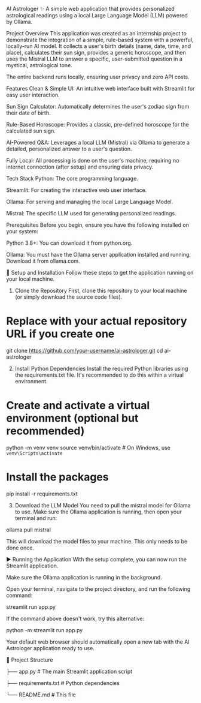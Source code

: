 AI Astrologer ✨
A simple web application that provides personalized astrological readings using a local Large Language Model (LLM) powered by Ollama.

Project Overview
This application was created as an internship project to demonstrate the integration of a simple, rule-based system with a powerful, locally-run AI model. It collects a user's birth details (name, date, time, and place), calculates their sun sign, provides a generic horoscope, and then uses the Mistral LLM to answer a specific, user-submitted question in a mystical, astrological tone.

The entire backend runs locally, ensuring user privacy and zero API costs.

Features
Clean & Simple UI: An intuitive web interface built with Streamlit for easy user interaction.

Sun Sign Calculator: Automatically determines the user's zodiac sign from their date of birth.

Rule-Based Horoscope: Provides a classic, pre-defined horoscope for the calculated sun sign.

AI-Powered Q&A: Leverages a local LLM (Mistral) via Ollama to generate a detailed, personalized answer to a user's question.

Fully Local: All processing is done on the user's machine, requiring no internet connection (after setup) and ensuring data privacy.

Tech Stack
Python: The core programming language.

Streamlit: For creating the interactive web user interface.

Ollama: For serving and managing the local Large Language Model.

Mistral: The specific LLM used for generating personalized readings.

Prerequisites
Before you begin, ensure you have the following installed on your system:

Python 3.8+: You can download it from python.org.

Ollama: You must have the Ollama server application installed and running. Download it from ollama.com.

🚀 Setup and Installation
Follow these steps to get the application running on your local machine.

1. Clone the Repository
First, clone this repository to your local machine (or simply download the source code files).

# Replace with your actual repository URL if you create one
git clone https://github.com/your-username/ai-astrologer.git
cd ai-astrologer

2. Install Python Dependencies
Install the required Python libraries using the requirements.txt file. It's recommended to do this within a virtual environment.

# Create and activate a virtual environment (optional but recommended)
python -m venv venv
source venv/bin/activate  # On Windows, use `venv\Scripts\activate`

# Install the packages
pip install -r requirements.txt

3. Download the LLM Model
You need to pull the mistral model for Ollama to use. Make sure the Ollama application is running, then open your terminal and run:

ollama pull mistral

This will download the model files to your machine. This only needs to be done once.

▶️ Running the Application
With the setup complete, you can now run the Streamlit application.

Make sure the Ollama application is running in the background.

Open your terminal, navigate to the project directory, and run the following command:

streamlit run app.py

If the command above doesn't work, try this alternative:

python -m streamlit run app.py

Your default web browser should automatically open a new tab with the AI Astrologer application ready to use.

📂 Project Structure


├── app.py              # The main Streamlit application script

├── requirements.txt      # Python dependencies

└── README.md           # This file


